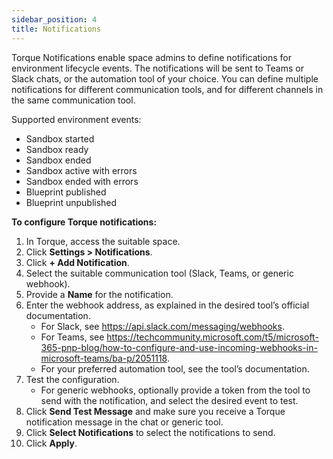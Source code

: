 ```yaml
---
sidebar_position: 4
title: Notifications
---
```


Torque Notifications enable space admins to define notifications for environment lifecycle events. The notifications will be sent to Teams or Slack chats, or the automation tool of your choice. You can define multiple notifications for different communication tools, and for different channels in the same communication tool. 

Supported environment events:

* Sandbox started
* Sandbox ready
* Sandbox ended
* Sandbox active with errors
* Sandbox ended with errors
* Blueprint published
* Blueprint unpublished

__To configure Torque notifications:__
1. In Torque, access the suitable space.
2. Click __Settings > Notifications__.
3. Click __+ Add Notification__.
4. Select the suitable communication tool (Slack, Teams, or generic webhook).
5. Provide a __Name__ for the notification.
6. Enter the webhook address, as explained in the desired tool’s official documentation.
   * For Slack, see https://api.slack.com/messaging/webhooks.
   * For Teams, see https://techcommunity.microsoft.com/t5/microsoft-365-pnp-blog/how-to-configure-and-use-incoming-webhooks-in-microsoft-teams/ba-p/2051118.
   * For your preferred automation tool, see the tool’s documentation.
7. Test the configuration. 
   * For generic webhooks, optionally provide a token from the tool to send with the notification, and select the desired event to test.
8. Click __Send Test Message__ and make sure you receive a Torque notification message in the chat or generic tool.
9. Click __Select Notifications__ to select the notifications to send.
10. Click __Apply__.
